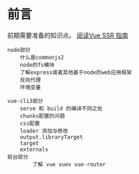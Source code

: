 # 前言

前期需要准备的知识点。
[阅读Vue SSR 指南](https://ssr.vuejs.org/zh/)

    node部分
        什么是commonjs2
        node的fs模块
        了解express或者其他基于node的web应用框架
        反向代理
        环境变量

    vue-cli3部分
        serve 和 build 的编译不同之处
        chunks配置的问题
        css配置
        loader 添加与修改
        output.libraryTarget
        target
        externals
    前台部分
            了解 vue vuex vue-router

  
